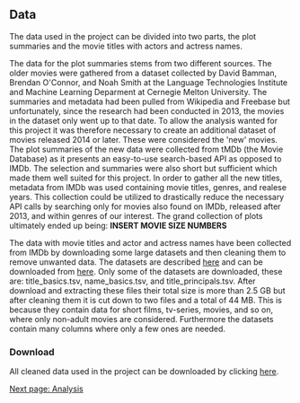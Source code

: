 
## Data

The data used in the project can be divided into two parts, the plot summaries and the movie titles with actors and actress names.

The data for the plot summaries stems from two different sources. The older movies were gathered from a dataset collected by David Bamman, Brendan O'Connor, and Noah Smith at the Language Technologies Institute and Machine Learning Deparment at Cernegie Melton University. The summaries and metadata had been pulled from Wikipedia and Freebase but unfortunately, since the research had been conducted in 2013, the movies in the dataset only went up to that date. To allow the analysis wanted for this project it was therefore necessary to create an additional dataset of movies released 2014 or later. These were considered the 'new' movies. The plot summaries of the new data were collected from tMDb (the Movie Database) as it presents an easy-to-use search-based API as opposed to IMDb. The selection and summaries were also short but sufficient which made them well suited for this project. In order to gather all the new titles, metadata from IMDb was used containing movie titles, genres, and realese years. This collection could be utilized to drastically reduce the necessary API calls by searching only for movies also found on IMDb, released after 2013, and within genres of our interest. The grand collection of plots ultimately ended up being: **INSERT MOVIE SIZE NUMBERS** 



The data with movie titles and actor and actress names have been collected from IMDb by downloading some large datasets and then cleaning them to remove unwanted data.
The datasets are described [here](https://www.imdb.com/interfaces/) and can be downloaded from [here](https://datasets.imdbws.com/).
Only some of the datasets are downloaded, these are: title_basics.tsv, name_basics.tsv, and title_principals.tsv.
After download and extracting these files their total size is more than 2.5 GB but after cleaning them it is cut down to two files and a total of 44 MB.
This is because they contain data for short films, tv-series, movies, and so on, where only non-adult movies are considered.
Furthermore the datasets contain many columns where only a few ones are needed.

### Download
All cleaned data used in the project can be downloaded by clicking [here](/data/Data.zip).

[Next page: Analysis](analysis.md)
